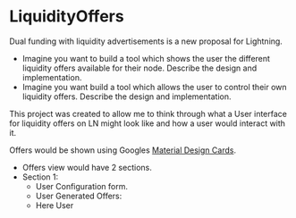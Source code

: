 # LiquidityOffers

Dual funding with liquidity advertisements is a new proposal for
   Lightning.
   - Imagine you want to build a tool which shows the user the different
     liquidity offers available for their node.  Describe the design and
     implementation.
   - Imagine you want build a tool which allows the user to control
     their own liquidity offers.  Describe the design and implementation.

This project was created to allow me to think through what a User interface for liquidity offers on LN might look like and how a user would interact with it.

Offers would be shown using Googles [Material Design Cards](https://material.io/components/cards).
- Offers view would have 2 sections. 
- Section 1:
  - User Configuration form.
  - User Generated Offers:
  - Here User
